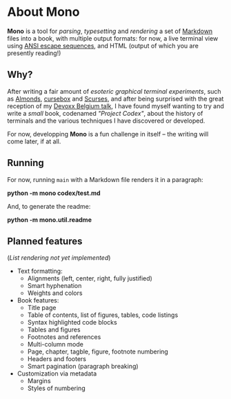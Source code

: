 # About **Mono**

**Mono** is a tool for *parsing*, *typesetting* and *rendering* a set of [Markdown](https://daringfireball.net/projects/markdown/syntax) files into a book, with multiple output formats: for now, a live terminal view using [ANSI escape sequences](https://en.wikipedia.org/wiki/ANSI_escape_code), and HTML (output of which you are presently reading!)

## Why?

After writing a fair amount of *esoteric graphical terminal experiments*, such as [Almonds](https://github.com/Tenchi2xh/Almonds), [cursebox](https://github.com/Tenchi2xh/cursebox) and [Scurses](https://github.com/Tenchi2xh/Scurses), and after being surprised with the great reception of my [Devoxx Belgium talk](https://www.youtube.com/watch?v=j5zA5Xi_ph8), I have found myself wanting to try and write a *small* book, codenamed *"Project Codex"*, about the history of terminals and the various techniques I have discovered or developed.

For now, developping **Mono** is a fun challenge in itself – the writing will come later, if at all.

## Running

For now, running `main` with a Markdown file renders it in a paragraph:

**python -m mono codex/test.md**

And, to generate the readme:

**python -m mono.util.readme**

## Planned features

(*List rendering not yet implemented*)

- Text formatting:
    - Alignments (left, center, right, fully justified)
    - Smart hyphenation
    - Weights and colors
- Book features:
    - Title page
    - Table of contents, list of figures, tables, code listings
    - Syntax highlighted code blocks
    - Tables and figures
    - Footnotes and references
    - Multi-column mode
    - Page, chapter, tagble, figure, footnote numbering
    - Headers and footers
    - Smart pagination (paragraph breaking)
- Customization via metadata
    - Margins
    - Styles of numbering
